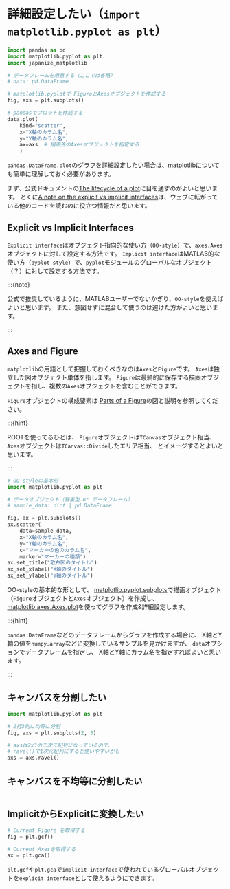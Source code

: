# 詳細設定したい（``import matplotlib.pyplot as plt``）

```python
import pandas as pd
import matplotlib.pyplot as plt
import japanize_matplotlib

# データフレームを用意する（ここでは省略）
# data: pd.DataFrame

# matplotlib.pyplotで FigureとAxesオブジェクトを作成する
fig, axs = plt.subplots()

# pandasでプロットを作成する
data.plot(
    kind="scatter",
    x="X軸のカラム名",
    y="Y軸のカラム名",
    ax=axs  # 描画先のAxesオブジェクトを指定する
    )
```

``pandas.DataFrame.plot``のグラフを詳細設定したい場合は、[matplotlib](https://matplotlib.org)についても簡単に理解しておく必要があります。

まず、公式ドキュメントの[The lifecycle of a plot](https://matplotlib.org/stable/tutorials/lifecycle.html)に目を通すのがよいと思います。
とくに[A note on the explicit vs implicit interfaces](https://matplotlib.org/stable/tutorials/lifecycle.html#a-note-on-the-explicit-vs-implicit-interfaces)は、ウェブに転がっている他のコードを読むのに役立つ情報だと思います。

## Explicit vs Implicit Interfaces

``Explicit interface``はオブジェクト指向的な使い方（``OO-style``）で、``axes.Axes``オブジェクトに対して設定する方法です。
``Implicit interface``はMATLAB的な使い方（``pyplot-style``）で、``pyplot``モジュールのグローバルなオブジェクト（？）に対して設定する方法です。

:::{note}

公式で推奨しているように、MATLABユーザーでないかぎり、``OO-style``を使えばよいと思います。
また、意図せずに混合して使うのは避けた方がよいと思います。

:::

## Axes and Figure

``matplotlib``の用語として把握しておくべきなのは``Axes``と``Figure``です。
``Axes``は独立した図オブジェクト単体を指します。
``Figure``は最終的に保存する描画オブジェクトを指し、複数の``Axes``オブジェクトを含むことができます。

``Figure``オブジェクトの構成要素は
[Parts of a Figure](https://matplotlib.org/stable/users/explain/quick_start.html#parts-of-a-figure)の図と説明を参照してください。

:::{hint}

ROOTを使ってるひとは、
``Figure``オブジェクトは``TCanvas``オブジェクト相当、
``Axes``オブジェクトは``TCanvas::Divide``したエリア相当、
とイメージするとよいと思います。

:::

```python
# OO-styleの基本形
import matplotlib.pyplot as plt

# データオブジェクト（辞書型 or データフレーム）
# sample_data: dict | pd.DataFrame

fig, ax = plt.subplots()
ax.scatter(
    data=sample_data,
    x="X軸のカラム名",
    y="Y軸のカラム名",
    c="マーカーの色のカラム名",
    marker="マーカーの種類")
ax.set_title("散布図のタイトル")
ax_set_xlabel("X軸のタイトル")
ax_set_ylabel("Y軸のタイトル")
```

OO-styleの基本的な形として、
[matplotlib.pyplot.subplots](https://matplotlib.org/stable/api/_as_gen/matplotlib.pyplot.subplots.html)で描画オブジェクト（``Figure``オブジェクトと``Axes``オブジェクト）を作成し、
[matplotlib.axes.Axes.plot](https://matplotlib.org/stable/api/_as_gen/matplotlib.axes.Axes.plot.html)を使ってグラフを作成&詳細設定します。

:::{hint}

``pandas.DataFrame``などのデータフレームからグラフを作成する場合に、
X軸とY軸の値を``numpy.array``などに変換しているサンプルを見かけますが、
``data``オプションでデータフレームを指定し、
X軸とY軸にカラム名を指定すればよいと思います。

:::

## キャンバスを分割したい

```python
import matplotlib.pyplot as plt

# 2行3列に均等に分割
fig, axs = plt.subplots(2, 3)

# axsは2x3の二次元配列になっているので、
# ravel()で1次元配列にすると使いやすいかも
axs = axs.ravel()
```



## キャンバスを不均等に分割したい

```python
```


## ImplicitからExplicitに変換したい

```python
# Current Figure を取得する
fig = plt.gcf()

# Current Axesを取得する
ax = plt.gca()
```

``plt.gcf``や``plt.gca``で``implicit interface``で使われているグローバルオブジェクトを``explicit interface``として使えるようにできます。
